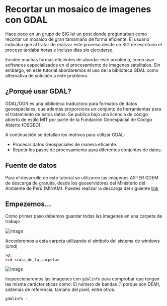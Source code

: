 # Recortar un mosaico de imagenes con GDAL

Hace poco en un grupo de SIG lei un post donde preguntaban como recortar un mosaico de gran tamamaño de forma eficiente. El usuario indicaba que al tratar de realizar este proceso desde un SIG de escritorio el proceso tardaba horas e incluso dias sin ejecutarse.

Existen muchas formas eficientes de abordar este problema, como usar softwares especializados en el procesamiento de imagenes satelitales. Sin embargo, en este tutorial abordaremos el uso de la biblioteca GDAL como alternativa de solución a este problema.

## ¿Porqué usar GDAL?

GDAL/OGR es una biblioteca traductora para formatos de datos geoespaciales, que además proporciona un conjunto de herramientas para el tratamiento de estos datos. Se publica bajo una licencia de código abierto de estilo MIT por parte de la Fundación Geoespacial de Código Abierto (OSGEO).

A continuación se detallan los motivos para utilizar GDAL:

* Procesar datos Geospaciales de manera eficiente.
* Repetir los pasos de procesamiento para diferentes conjuntos de datos.

## Fuente de datos

Para el desarrollo de este tutorial se utilizaron las imagenes ASTER GDEM de descarga de gratuita, desde los geoservidores del Ministerio del Ambiente de Perú (MINAM). Puedes realizar la descarga del siguiente [link](https://geoservidorperu.minam.gob.pe/geoservidor/download_raster.aspx)

## Empezemos...

Como primer paso debemos guardar todas las imagenes en una carpeta de trabajo

![image](https://user-images.githubusercontent.com/88239150/187310580-223a2d50-6d87-46ed-b39a-bd4d274d1d1c.png)

Accederemos a esta carpeta utilizando el simbolo del sistema de windows (cmd)

```
>D:
>cd <ruta_de_la_carpeta>
```
![image](https://user-images.githubusercontent.com/88239150/187311414-a384a806-f2f0-4fad-be21-17f8d038c03d.png)


Inspeccionaremos las imagenes con `gdalinfo` para comprobar que tengan las misma carácteristicas como: El número de bandas (1 porque son DEM), sistemas de referencia, tamaño del pixel, entre otros.

```
gdalinfo -
```

